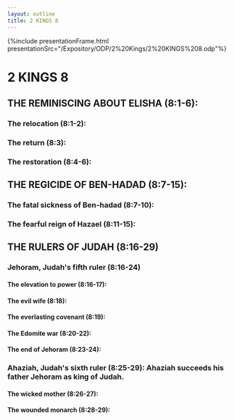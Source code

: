 ```yaml
---
layout: outline
title: 2 KINGS 8
---
```

{%include presentationFrame.html presentationSrc="/Expository/ODP/2%20Kings/2%20KINGS%208.odp"%}

# 2 KINGS 8 
## THE REMINISCING ABOUT ELISHA (8:1-6): 
###  The relocation (8:1-2): 
###  The return (8:3): 
###  The restoration (8:4-6): 
## THE REGICIDE OF BEN-HADAD (8:7-15): 
###  The fatal sickness of Ben-hadad (8:7-10): 
###  The fearful reign of Hazael (8:11-15): 
## THE RULERS OF JUDAH (8:16-29) 
###  Jehoram, Judah\'s fifth ruler (8:16-24) 
####  The elevation to power (8:16-17): 
####  The evil wife (8:18): 
####  The everlasting covenant (8:19): 
####  The Edomite war (8:20-22): 
####  The end of Jehoram (8:23-24): 
###  Ahaziah, Judah\'s sixth ruler (8:25-29): Ahaziah succeeds his father Jehoram as king of Judah. 
####  The wicked mother (8:26-27): 
####  The wounded monarch (8:28-29): 
